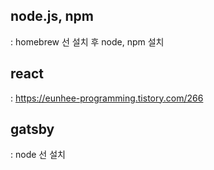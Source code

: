 ## node.js, npm
: homebrew 선 설치 후 node, npm 설치

## react
: https://eunhee-programming.tistory.com/266

## gatsby
: node 선 설치 
